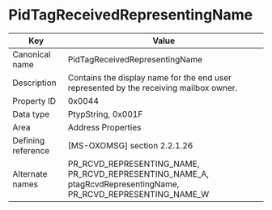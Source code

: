 # PidTagReceivedRepresentingName

| Key | Value |
|---|---|
| Canonical name | PidTagReceivedRepresentingName |
| Description | Contains the display name for the end user represented by the receiving mailbox owner. |
| Property ID | 0x0044 |
| Data type | PtypString, 0x001F |
| Area | Address Properties |
| Defining reference | [MS-OXOMSG] section 2.2.1.26 |
| Alternate names | PR_RCVD_REPRESENTING_NAME, PR_RCVD_REPRESENTING_NAME_A, ptagRcvdRepresentingName, PR_RCVD_REPRESENTING_NAME_W |

